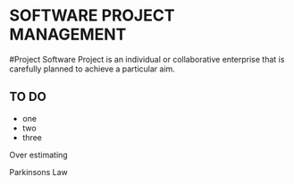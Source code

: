 # SOFTWARE PROJECT MANAGEMENT

#Project
 Software Project is an individual or collaborative enterprise that is carefully planned to achieve a particular aim.

## TO DO 

- one
- two
- three


Over estimating

Parkinsons Law
